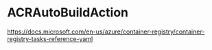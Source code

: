 # ACRAutoBuildAction
https://docs.microsoft.com/en-us/azure/container-registry/container-registry-tasks-reference-yaml